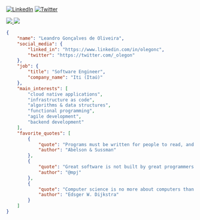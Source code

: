 [![LinkedIn](https://img.shields.io/badge/LinkedIn-olegonc-blue)](https://www.linkedin.com/in/olegonc)
[![Twitter](https://img.shields.io/badge/Twitter-__olegon-blue)](https://twitter.com/_olegon)

<a href="https://github.com/olegon">
  <picture>
    <source srcset="https://github-readme-stats.vercel.app/api?username=olegon&show_icons=true&theme=dark"
      media="(prefers-color-scheme: dark)" />
    <source srcset="https://github-readme-stats.vercel.app/api?username=olegon&show_icons=true"
      media="(prefers-color-scheme: light), (prefers-color-scheme: no-preference)" />
    <img src="https://github-readme-stats.vercel.app/api?username=olegon&show_icons=true" />
  </picture>
</a>
<a href="https://github.com/olegon">
  <picture>
    <source
      srcset="https://github-readme-stats.vercel.app/api/top-langs?username=olegon&layout=compact&langs_count=8&theme=dark"
      media="(prefers-color-scheme: dark)" />
      <source srcset="https://github-readme-stats.vercel.app/api/top-langs?username=olegon&layout=compact&langs_count=8"
      media="(prefers-color-scheme: light), (prefers-color-scheme: no-preference)" />
    <img
      src="https://github-readme-stats.vercel.app/api/top-langs?username=olegon&layout=compact&langs_count=8" />
  </picture>
</a>

```json
{
    "name": "Leandro Gonçalves de Oliveira",
    "social_media": {
        "linked_in": "https://www.linkedin.com/in/olegonc",
        "twitter": "https://twitter.com/_olegon"
    },
    "job": {
        "title": "Software Engineer",
        "company_name": "Iti (Itaú)"
    },
    "main_interests": [
        "cloud native applications",
        "infrastructure as code",
        "algorithms & data structures",
        "functional programming",
        "agile development",
        "backend development"
    ],
    "favorite_quotes": [
        {
            "quote": "Programs must be written for people to read, and only incidentally for machines to execute.",
            "author": "Abelson & Sussman"
        },
        {
            "quote": "Great software is not built by great programmers. It's built by great teams." ,
            "author": "@mpj"
        },
        {
            "quote": "Computer science is no more about computers than astronomy is about telescopes." ,
            "author": "Edsger W. Dijkstra"
        }
    ]
}
```
